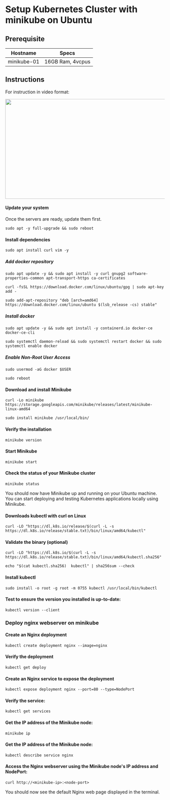 # Setup Kubernetes Cluster with minikube on Ubuntu

## Prerequisite


| Hostname |	Specs |
| --- | --- |
| minikube-01  |	16GB Ram, 4vcpus |

## Instructions

For instruction in video format:

[<img src="https://storage.googleapis.com/techinet-public/youtube/thumbnails/KubeSeries/E2/thumbnail.png" width="560" height="315">](https://www.youtube.com/embed/_qXfWa476Ik)

#### Update your system
Once the servers are ready, update them first.
```
sudo apt -y full-upgrade && sudo reboot
```

#### Install dependencies
```
sudo apt install curl vim -y
```
##### Add docker repository
```
sudo apt update -y && sudo apt install -y curl gnupg2 software-properties-common apt-transport-https ca-certificates
```

```
curl -fsSL https://download.docker.com/linux/ubuntu/gpg | sudo apt-key add -
```

```
sudo add-apt-repository "deb [arch=amd64] https://download.docker.com/linux/ubuntu $(lsb_release -cs) stable"
```

##### Install docker
```
sudo apt update -y && sudo apt install -y containerd.io docker-ce docker-ce-cli
```

```
sudo systemctl daemon-reload && sudo systemctl restart docker && sudo systemctl enable docker
```

##### Enable Non-Root User Access
```
sudo usermod -aG docker $USER
```

```
sudo reboot
```

#### Download and install Minikube
```
curl -Lo minikube https://storage.googleapis.com/minikube/releases/latest/minikube-linux-amd64
```
```
sudo install minikube /usr/local/bin/
```

#### Verify the installation
```
minikube version
```

#### Start Minikube
```
minikube start
```

#### Check the status of your Minikube cluster
```
minikube status
```

You should now have Minikube up and running on your Ubuntu machine. You can start deploying and testing Kubernetes applications locally using Minikube.

#### Downloads kubectl with curl on Linux
```
curl -LO "https://dl.k8s.io/release/$(curl -L -s https://dl.k8s.io/release/stable.txt)/bin/linux/amd64/kubectl"
```

#### Validate the binary (optional)
```
curl -LO "https://dl.k8s.io/$(curl -L -s https://dl.k8s.io/release/stable.txt)/bin/linux/amd64/kubectl.sha256"
```
```
echo "$(cat kubectl.sha256)  kubectl" | sha256sum --check
```

#### Install kubectl
```
sudo install -o root -g root -m 0755 kubectl /usr/local/bin/kubectl
```

#### Test to ensure the version you installed is up-to-date:
```
kubectl version --client
```


### Deploy nginx webserver on minikube
#### Create an Nginx deployment
```
kubectl create deployment nginx --image=nginx
```

#### Verify the deployment
```
kubectl get deploy
```

#### Create an Nginx service to expose the deployment
```
kubectl expose deployment nginx --port=80 --type=NodePort
```

#### Verify the service:
```
kubectl get services
```

#### Get the IP address of the Minikube node:
```
minikube ip
```

#### Get the IP address of the Minikube node:
```
kubectl describe service nginx
```

#### Access the Nginx webserver using the Minikube node's IP address and NodePort:
```
curl http://<minikube-ip>:<node-port>
```

You should now see the default Nginx web page displayed in the terminal. 


